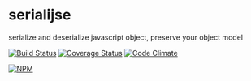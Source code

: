 serialijse
==========

serialize and deserialize javascript object, preserve your object model


[![Build Status](https://travis-ci.org/erossignon/serialijse.svg?branch=master)](https://travis-ci.org/erossignon/serialijse)
[![Coverage Status](https://img.shields.io/coveralls/erossignon/serialijse.svg)](https://coveralls.io/r/erossignon/serialijse)
[![Code Climate](https://codeclimate.com/github/erossignon/serialijse.png)](https://codeclimate.com/github/erossignon/serialijse)

[![NPM](https://nodei.co/npm/serialijse.png)](https://nodei.co/npm/serialijse/)


